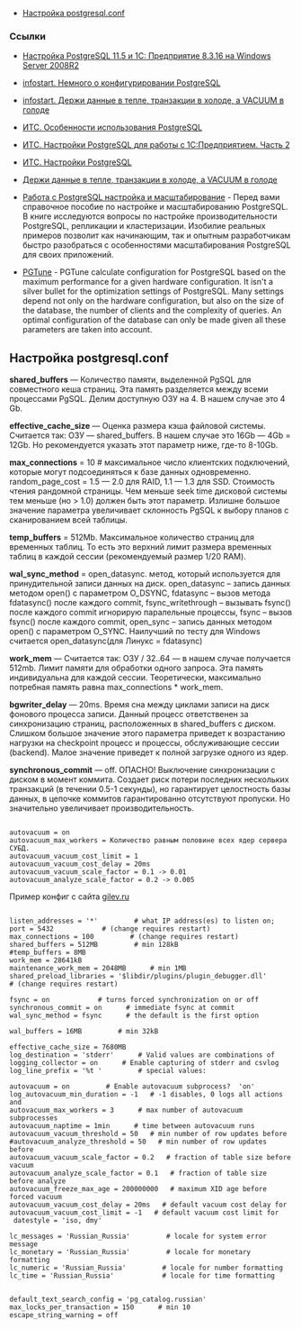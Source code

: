 - [Настройка postgresql.conf](#настройка-postgresqlconf)


### Ссылки

- [Настройка PostgreSQL 11.5 и 1C: Предприятие 8.3.16 на Windows Server 2008R2](https://infostart.ru/1c/articles/1180438/)
- [infostart. Немного о конфигурировании PostgreSQL](https://infostart.ru/1c/articles/325482/)
- [infostart. Держи данные в тепле, транзакции в холоде, а VACUUM в голоде](https://infostart.ru/1c/articles/1191667/)
- [ИТС. Особенности использования PostgreSQL](https://its.1c.ru/db/metod8dev#browse:13:-1:1981:1987)
- [ИТС. Настройки PostgreSQL для работы с 1С:Предприятием. Часть 2](https://its.1c.ru/db/metod8dev#content:5866:hdoc)
- [ИТС. Настройки PostgreSQL](https://its.1c.ru/db/metod8dev#browse:13:-1:1989:2599:2600:2604)
- [Держи данные в тепле, транзакции в холоде, а VACUUM в голоде](https://is1c.ru/career/blog/derzhi-dannye-v-teple-tranzaktsii-v-kholode-a-vacuum-v-golode/)
- [Работа с PostgreSQL настройка и масштабирование](https://postgresql.leopard.in.ua/) - 
Перед вами справочное пособие по настройке и масштабированию PostgreSQL. В книге исследуются вопросы по настройке производительности PostgreSQL, репликации и кластеризации. Изобилие реальных примеров позволит как начинающим, так и опытным разработчикам быстро разобраться с особенностями масштабирования PostgreSQL для своих приложений.

- [PGTune](https://pgtune.leopard.in.ua/) - PGTune calculate configuration for PostgreSQL based on the maximum performance for a given hardware configuration. It isn't a silver bullet for the optimization settings of PostgreSQL. Many settings depend not only on the hardware configuration, but also on the size of the database, the number of clients and the complexity of queries. An optimal configuration of the database can only be made given all these parameters are taken into account.



## Настройка postgresql.conf

**shared_buffers** — Количество памяти, выделенной PgSQL для совместного кеша страниц. Эта память разделяется между всеми процессами PgSQL. Делим доступную ОЗУ на 4. В нашем случае это 4 Gb.


**effective_cache_size** — Оценка размера кэша файловой системы. Считается так: ОЗУ — shared_buffers. В нашем случае это 16Gb — 4Gb = 12Gb. Но рекомендуется указать этот параметр ниже, где-то 8-10Gb.


**max_connections** = 10 # максимальное число клиентских подключений, которые могут подсоединяться к базе данных одновременно.
random_page_cost = 1.5 — 2.0 для RAID, 1.1 — 1.3 для SSD. Стоимость чтения рандомной страницы. Чем меньше seek time дисковой системы тем меньше (но > 1.0) должен быть этот параметр. Излишне большое значение параметра увеличивает склонность PgSQL к выбору планов с сканированием всей таблицы.


**temp_buffers** = 512Mb. Максимальное количество страниц для временных таблиц. То есть это верхний лимит размера временных таблиц в каждой сессии (рекомендуемый размер 1/20 RAM).


**wal_sync_method** = open_datasync.  метод, который используется для принудительной записи данных на диск. open_datasync – запись данных методом open() с параметром O_DSYNC, fdatasync – вызов метода fdatasync() после каждого commit, fsync_writethrough – вызывать fsync() после каждого commit игнорирую паралельные процессы, fsync – вызов fsync() после каждого commit, open_sync – запись данных методом open() с параметром O_SYNC. Наилучший по тесту для Windows считается open_datasync(для Линукс = fdatasync)


**work_mem** — Считается так: ОЗУ / 32..64 — в нашем случае получается 512mb. Лимит памяти для обработки одного запроса. Эта память индивидуальна для каждой сессии. Теоретически, максимально потребная память равна max_connections * work_mem.


**bgwriter_delay** — 20ms. Время сна между циклами записи на диск фонового процесса записи. Данный процесс ответственен за синхронизацию страниц, расположенных в shared_buffers с диском. Слишком большое значение этого параметра приведет к возрастанию нагрузки на  checkpoint процесс и процессы, обслуживающие сессии (backend). Малое значение приведет к полной загрузке одного из ядер.


**synchronous_commit** — off. ОПАСНО! Выключение синхронизации с диском в момент коммита. Создает риск потери последних нескольких транзакций (в течении 0.5-1 секунды), но гарантирует целостность базы данных, в цепочке коммитов гарантированно отсутствуют пропуски. Но значительно увеличивает производительность.


``` 

autovacuum = on
autovacuum_max_workers = Количество равным половине всех ядер сервера СУБД.
autovacuum_vacuum_cost_limit = 1
autovacuum_vacuum_cost_delay = 20ms
autovacuum_vacuum_scale_factor = 0.1 -> 0.01
autovacuum_analyze_scale_factor = 0.2 -> 0.005

```

Пример конфиг с сайта [gilev.ru](http://www.gilev.ru/forum/viewtopic.php?f=18&t=979) 


```

listen_addresses = '*'         # what IP address(es) to listen on;
port = 5432            # (change requires restart)
max_connections = 100         # (change requires restart)
shared_buffers = 512MB         # min 128kB
#temp_buffers = 8MB         
work_mem = 28641kB            
maintenance_work_mem = 2048MB      # min 1MB
shared_preload_libraries = '$libdir/plugins/plugin_debugger.dll'      # (change requires restart)

fsync = on            # turns forced synchronization on or off
synchronous_commit = on      # immediate fsync at commit
wal_sync_method = fsync      # the default is the first option
               
wal_buffers = 16MB         # min 32kB
   
effective_cache_size = 7680MB
log_destination = 'stderr'      # Valid values are combinations of
logging_collector = on      # Enable capturing of stderr and csvlog
log_line_prefix = '%t '         # special values:
               
autovacuum = on         # Enable autovacuum subprocess?  'on'
log_autovacuum_min_duration = -1   # -1 disables, 0 logs all actions and
autovacuum_max_workers = 3      # max number of autovacuum subprocesses
autovacuum_naptime = 1min      # time between autovacuum runs
autovacuum_vacuum_threshold = 50   # min number of row updates before
#autovacuum_analyze_threshold = 50   # min number of row updates before
autovacuum_vacuum_scale_factor = 0.2   # fraction of table size before vacuum
autovacuum_analyze_scale_factor = 0.1   # fraction of table size before analyze
autovacuum_freeze_max_age = 200000000   # maximum XID age before forced vacuum
autovacuum_vacuum_cost_delay = 20ms   # default vacuum cost delay for
autovacuum_vacuum_cost_limit = -1   # default vacuum cost limit for
 datestyle = 'iso, dmy'

lc_messages = 'Russian_Russia'         # locale for system error message
lc_monetary = 'Russian_Russia'         # locale for monetary formatting
lc_numeric = 'Russian_Russia'         # locale for number formatting
lc_time = 'Russian_Russia'            # locale for time formatting


default_text_search_config = 'pg_catalog.russian'
max_locks_per_transaction = 150      # min 10
escape_string_warning = off

```